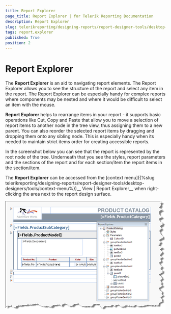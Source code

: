 ```yaml
---
title: Report Explorer
page_title: Report Explorer | for Telerik Reporting Documentation
description: Report Explorer
slug: telerikreporting/designing-reports/report-designer-tools/desktop-designers/tools/report-explorer
tags: report,explorer
published: True
position: 2
---
```


# Report Explorer



The __Report Explorer__ is an aid to navigating report elements. The Report Explorer allows you to see the structure of the report 
        and select any item in the report. The Report Explorer can be especially handy for complex reports where components may be nested and where it would be difficult 
        to select an item with the mouse. 
      

__Report Explorer__ helps to rearrange items in your report - it supports basic operations like Cut, Copy and Paste that allow you to move 
        a selection of report items to another node in the tree view, thus assigning them to a new parent. 
        You can also reorder the selected report items by dragging and dropping them onto any sibling node. This is especially handy when its needed to maintain strict
        items order for creating accessible reports.
      

In the screenshot below you can see that the report is represented by the root node of the tree. Underneath that you see the styles, report parameters and the sections of the report and for each section/item the report items in the section/item.
      

The __Report Explorer__ can be accessed from the [context menu]({%slug telerikreporting/designing-reports/report-designer-tools/desktop-designers/tools/context-menu%})__ View | Report Explorer__ when right-clicking the area next to the report design surface.
      

  
  ![](images/UI003.png)
